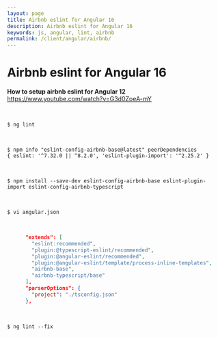 ```yaml
---
layout: page
title: Airbnb eslint for Angular 16
description: Airbnb eslint for Angular 16
keywords: js, angular, lint, airbnb
permalink: /client/angular/airbnb/
---
```


# Airbnb eslint for Angular 16

**How to setup airbnb eslint for Angular 12**  
https://www.youtube.com/watch?v=G3d0ZoeA-mY

<br/>

```
$ ng lint
```

<br/>

```
$ npm info "eslint-config-airbnb-base@latest" peerDependencies
{ eslint: '^7.32.0 || ^8.2.0', 'eslint-plugin-import': '^2.25.2' }
```

<br/>

```
$ npm install --save-dev eslint-config-airbnb-base eslint-plugin-import eslint-config-airbnb-typescript
```

<br/>

```
$ vi angular.json
```

<br/>

```json
      "extends": [
        "eslint:recommended",
        "plugin:@typescript-eslint/recommended",
        "plugin:@angular-eslint/recommended",
        "plugin:@angular-eslint/template/process-inline-templates",
        "airbnb-base",
        "airbnb-typescript/base"
      ],
      "parserOptions": {
        "project": "./tsconfig.json"
      },
```

<br/>

```
$ ng lint --fix
```
